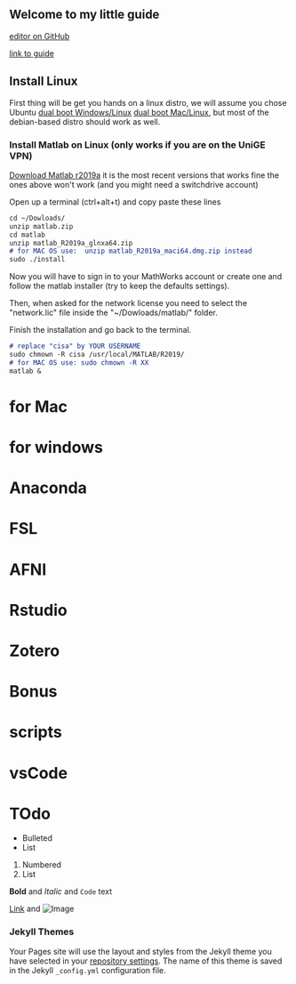 ## Welcome to my little guide

[editor on GitHub](https://github.com/munoztd0/Hitchhikers_guide_Linux/edit/gh-pages/index.md) 

[link to guide](https://munoztd0.github.io/Hitchhikers_guide_Linux/)


## Install Linux

First thing will be get you hands on a linux distro, we will assume you chose Ubuntu [dual boot Windows/Linux](https://itsfoss.com/install-ubuntu-dual-boot-mode-windows/) [dual boot Mac/Linux](https://www.lifewire.com/dual-boot-linux-and-mac-os-4125733), but most of the debian-based distro should work as well.

### Install Matlab on Linux (only works if you are on the UniGE VPN)

[Download Matlab r2019a](https://drive.switch.ch/index.php/s/m8PCkw6tKJo40DH) it is the most recent versions that works fine the ones above won't work (and you might need a switchdrive account)

Open up a terminal (ctrl+alt+t) and copy paste these lines
```markdown
cd ~/Dowloads/
unzip matlab.zip
cd matlab
unzip matlab_R2019a_glnxa64.zip
# for MAC OS use:  unzip matlab_R2019a_maci64.dmg.zip instead
sudo ./install
```

Now you will have to sign in to your MathWorks account or create one and follow the matlab installer (try to keep the defaults settings).

Then, when asked for the network license you need to select the "network.lic" file inside the "~/Dowloads/matlab/" folder.

Finish the installation and go back to the terminal. 
```markdown
# replace "cisa" by YOUR USERNAME
sudo chmown -R cisa /usr/local/MATLAB/R2019/
# for MAC OS use: sudo chmown -R XX
matlab &
```

# for Mac
# for windows

# Anaconda
# FSL
# AFNI
# Rstudio
# Zotero


# Bonus
# scripts
# vsCode
# TOdo

- Bulleted
- List

1. Numbered
2. List

**Bold** and _Italic_ and `Code` text

[Link](url) and ![Image](src)


### Jekyll Themes

Your Pages site will use the layout and styles from the Jekyll theme you have selected in your [repository settings](https://github.com/munoztd0/Hitchhikers_guide_Linux/settings). The name of this theme is saved in the Jekyll `_config.yml` configuration file.

